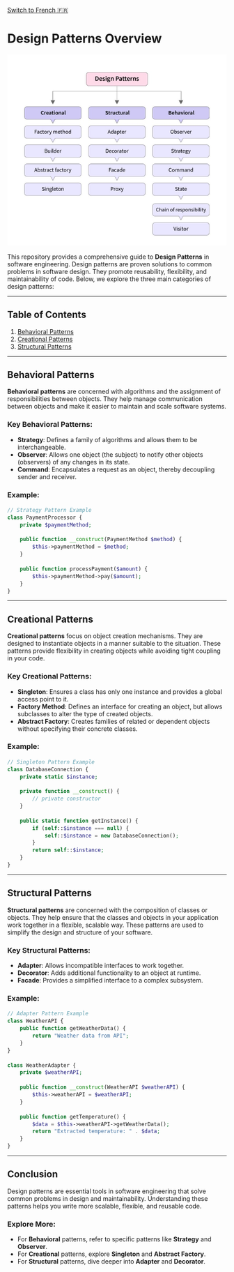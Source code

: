 [ Switch to French 🇫🇷](README_fr.md)

# Design Patterns Overview

![design-patterns](https://github.com/JawherKl/design-patterns-in-multiple-languages/blob/main/docs/design-patterns.jpeg)

This repository provides a comprehensive guide to **Design Patterns** in software engineering. Design patterns are proven solutions to common problems in software design. They promote reusability, flexibility, and maintainability of code. Below, we explore the three main categories of design patterns:

---

## Table of Contents

1. [Behavioral Patterns](#behavioral-patterns)
2. [Creational Patterns](#creational-patterns)
3. [Structural Patterns](#structural-patterns)

---

## Behavioral Patterns

**Behavioral patterns** are concerned with algorithms and the assignment of responsibilities between objects. They help manage communication between objects and make it easier to maintain and scale software systems.

### Key Behavioral Patterns:
- **Strategy**: Defines a family of algorithms and allows them to be interchangeable.
- **Observer**: Allows one object (the subject) to notify other objects (observers) of any changes in its state.
- **Command**: Encapsulates a request as an object, thereby decoupling sender and receiver.

### Example:
```php
// Strategy Pattern Example
class PaymentProcessor {
    private $paymentMethod;

    public function __construct(PaymentMethod $method) {
        $this->paymentMethod = $method;
    }

    public function processPayment($amount) {
        $this->paymentMethod->pay($amount);
    }
}
```

---

## Creational Patterns

**Creational patterns** focus on object creation mechanisms. They are designed to instantiate objects in a manner suitable to the situation. These patterns provide flexibility in creating objects while avoiding tight coupling in your code.

### Key Creational Patterns:
- **Singleton**: Ensures a class has only one instance and provides a global access point to it.
- **Factory Method**: Defines an interface for creating an object, but allows subclasses to alter the type of created objects.
- **Abstract Factory**: Creates families of related or dependent objects without specifying their concrete classes.

### Example:
```php
// Singleton Pattern Example
class DatabaseConnection {
    private static $instance;

    private function __construct() {
        // private constructor
    }

    public static function getInstance() {
        if (self::$instance === null) {
            self::$instance = new DatabaseConnection();
        }
        return self::$instance;
    }
}
```

---

## Structural Patterns

**Structural patterns** are concerned with the composition of classes or objects. They help ensure that the classes and objects in your application work together in a flexible, scalable way. These patterns are used to simplify the design and structure of your software.

### Key Structural Patterns:
- **Adapter**: Allows incompatible interfaces to work together.
- **Decorator**: Adds additional functionality to an object at runtime.
- **Facade**: Provides a simplified interface to a complex subsystem.

### Example:
```php
// Adapter Pattern Example
class WeatherAPI {
    public function getWeatherData() {
        return "Weather data from API";
    }
}

class WeatherAdapter {
    private $weatherAPI;

    public function __construct(WeatherAPI $weatherAPI) {
        $this->weatherAPI = $weatherAPI;
    }

    public function getTemperature() {
        $data = $this->weatherAPI->getWeatherData();
        return "Extracted temperature: " . $data;
    }
}
```

---

## Conclusion

Design patterns are essential tools in software engineering that solve common problems in design and maintainability. Understanding these patterns helps you write more scalable, flexible, and reusable code. 

### Explore More:
- For **Behavioral** patterns, refer to specific patterns like **Strategy** and **Observer**.
- For **Creational** patterns, explore **Singleton** and **Abstract Factory**.
- For **Structural** patterns, dive deeper into **Adapter** and **Decorator**.

